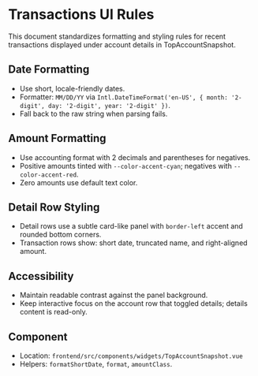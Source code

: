 # Transactions UI Rules

This document standardizes formatting and styling rules for recent transactions displayed under account details in TopAccountSnapshot.

## Date Formatting
- Use short, locale-friendly dates.
- Formatter: `MM/DD/YY` via `Intl.DateTimeFormat('en-US', { month: '2-digit', day: '2-digit', year: '2-digit' })`.
- Fall back to the raw string when parsing fails.

## Amount Formatting
- Use accounting format with 2 decimals and parentheses for negatives.
- Positive amounts tinted with `--color-accent-cyan`; negatives with `--color-accent-red`.
- Zero amounts use default text color.

## Detail Row Styling
- Detail rows use a subtle card-like panel with `border-left` accent and rounded bottom corners.
- Transaction rows show: short date, truncated name, and right-aligned amount.

## Accessibility
- Maintain readable contrast against the panel background.
- Keep interactive focus on the account row that toggled details; details content is read-only.

## Component
- Location: `frontend/src/components/widgets/TopAccountSnapshot.vue`
- Helpers: `formatShortDate`, `format`, `amountClass`.
